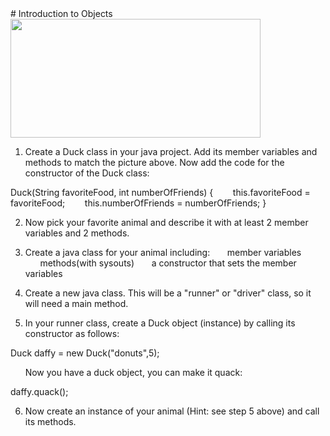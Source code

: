 <body>
<div id="wrap">
<div id="main">
<div id="moduleIndex">
# Introduction to Objects



<img src="images/duck.png" style="width: 400px; height: 190px;"/>



1. Create a Duck class in your java project. Add its member variables and methods to match the picture above. Now add the code for the constructor of the Duck class:



Duck(String favoriteFood, int numberOfFriends) {
      	this.favoriteFood = favoriteFood;
      	this.numberOfFriends = numberOfFriends;
}



2. Now pick your favorite animal and describe it with at least 2 member variables and 2 methods.

3. Create a java class for your animal including:
      member variables
      methods(with sysouts)
      a constructor that sets the member variables

4. Create a new java class. This will be a "runner" or "driver" class, so it will need a main method.

5. In your runner class, create a Duck object (instance) by calling its constructor as follows:


Duck daffy = new Duck("donuts",5);


      Now you have a duck object, you can make it quack:


daffy.quack();



6. Now create an instance of your animal (Hint: see step 5 above) and call its methods.

</div>
</div>
</div>
<div id="footer">

</div>
</body>